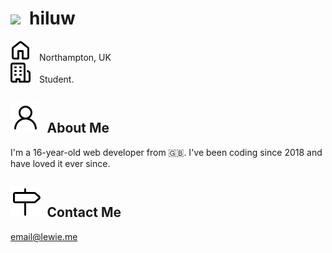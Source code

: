
# ![](https://avatars.githubusercontent.com/u/63024194?s=24) hiluw

![](./assets/home.svg) Northampton, UK<br>
![](./assets/organization.svg) Student.<br>

## ![](./assets/person.svg) About Me
I'm a 16-year-old web developer from 🇬🇧. I've been coding since 2018 and have loved it ever since.<br>
## ![](./assets/milestone.svg) Contact Me

email@lewie.me
